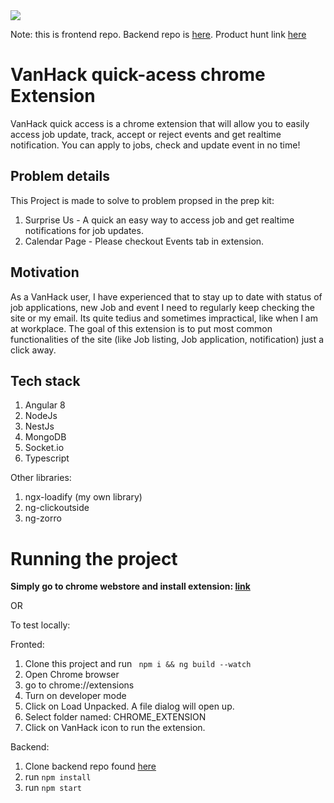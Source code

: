 <img src="https://ph-files.imgix.net/3586e786-1446-4987-9eda-7565dd61d213?auto=format&auto=compress&codec=mozjpeg&cs=strip&w=381.6907675194661&h=380&fit=max&dpr=2">

Note: this is frontend repo. Backend repo is [here](https://github.com/goodmite/vh2019-be). Product hunt link [here](https://www.producthunt.com/posts/vanhackathon-vanhack-chorme-extension)

# VanHack quick-acess chrome Extension

VanHack quick access is a chrome extension that will allow you to easily access job update, track, accept or reject events and get realtime notification. You can apply to jobs, check and update event in no time!

## Problem details
This Project is made to solve to problem propsed in the prep kit: 
1. Surprise Us - A quick an easy way to access job and get realtime notifications for job updates.
2. Calendar Page - Please checkout Events tab in extension. 

## Motivation
As a VanHack user, I have experienced that to stay up to date with status of job applications, new Job and event I need to regularly keep checking the site or my email. Its quite tedius and sometimes impractical, like when I am at workplace.
The goal of this extension is to put most common functionalities of the site (like Job listing, Job application, notification) just a click away.

## Tech stack
1. Angular 8
2. NodeJs
3. NestJs
4. MongoDB
5. Socket.io
6. Typescript

Other libraries:
1. ngx-loadify (my own library)
2. ng-clickoutside
3. ng-zorro


# Running the project
**Simply go to chrome webstore and install extension: [link](https://chrome.google.com/webstore/detail/vanhack-quick-access/ccedfcdijipjpkclkdehieejnddhdmdd)**

OR

To test locally:

Fronted:
1. Clone this project and run ``` npm i && ng build --watch```
1. Open Chrome browser
2. go to chrome://extensions
3. Turn on developer mode
4. Click on Load Unpacked. A file dialog will open up.
5. Select folder named: CHROME_EXTENSION
6. Click on VanHack icon to run the extension.

Backend:

1. Clone backend repo found [here](https://github.com/goodmite/vh2019-be)
2. run ```npm install```
3. run ```npm start```

